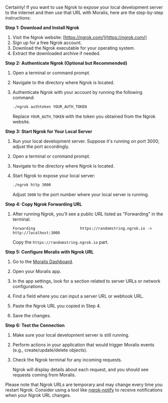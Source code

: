 Certainly! If you want to use Ngrok to expose your local development server to the internet and then use that URL with Moralis, here are the step-by-step instructions:

**Step 1: Download and Install Ngrok**

1. Visit the Ngrok website: [https://ngrok.com/](https://ngrok.com/)
2. Sign up for a free Ngrok account.
3. Download the Ngrok executable for your operating system.
4. Extract the downloaded archive if needed.

**Step 2: Authenticate Ngrok (Optional but Recommended)**

1. Open a terminal or command prompt.
2. Navigate to the directory where Ngrok is located.
3. Authenticate Ngrok with your account by running the following command:

    ```bash
    ./ngrok authtoken YOUR_AUTH_TOKEN
    ```

   Replace `YOUR_AUTH_TOKEN` with the token you obtained from the Ngrok website.

**Step 3: Start Ngrok for Your Local Server**

1. Run your local development server. Suppose it's running on port 3000; adjust the port accordingly.

2. Open a terminal or command prompt.

3. Navigate to the directory where Ngrok is located.

4. Start Ngrok to expose your local server:

    ```bash
    ./ngrok http 3000
    ```

   Adjust `3000` to the port number where your local server is running.

**Step 4: Copy Ngrok Forwarding URL**

1. After running Ngrok, you'll see a public URL listed as "Forwarding" in the terminal.

    ```
    Forwarding                    https://randomstring.ngrok.io -> http://localhost:3000
    ```

   Copy the `https://randomstring.ngrok.io` part.

**Step 5: Configure Moralis with Ngrok URL**

1. Go to the [Moralis Dashboard](https://admin.moralis.io/).

2. Open your Moralis app.

3. In the app settings, look for a section related to server URLs or network configurations.

4. Find a field where you can input a server URL or webhook URL.

5. Paste the Ngrok URL you copied in Step 4.

6. Save the changes.

**Step 6: Test the Connection**

1. Make sure your local development server is still running.

2. Perform actions in your application that would trigger Moralis events (e.g., create/update/delete objects).

3. Check the Ngrok terminal for any incoming requests.

   Ngrok will display details about each request, and you should see requests coming from Moralis.

Please note that Ngrok URLs are temporary and may change every time you restart Ngrok. Consider using a tool like [ngrok-notify](https://github.com/dstotijn/ngrok-notify) to receive notifications when your Ngrok URL changes.
